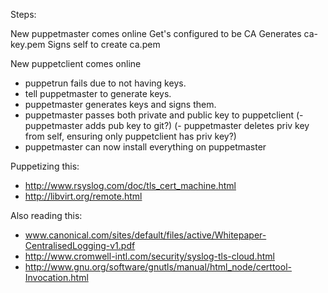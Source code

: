 
Steps:

New puppetmaster comes online
Get's configured to be CA
Generates ca-key.pem
Signs self to create ca.pem

New puppetclient comes online
- puppetrun fails due to not having keys.
- tell puppetmaster to generate keys.
- puppetmaster generates keys and signs them.
- puppetmaster passes both private and public key to puppetclient
(- puppetmaster adds pub key to git?)
(- puppetmaster deletes priv key from self, ensuring only puppetclient has priv
key?)
- puppetmaster can now install everything on puppetmaster

Puppetizing this:

 * http://www.rsyslog.com/doc/tls_cert_machine.html
 * http://libvirt.org/remote.html

Also reading this: 
 * www.canonical.com/sites/default/files/active/Whitepaper-CentralisedLogging-v1.pdf
 * http://www.cromwell-intl.com/security/syslog-tls-cloud.html
 * http://www.gnu.org/software/gnutls/manual/html_node/certtool-Invocation.html

